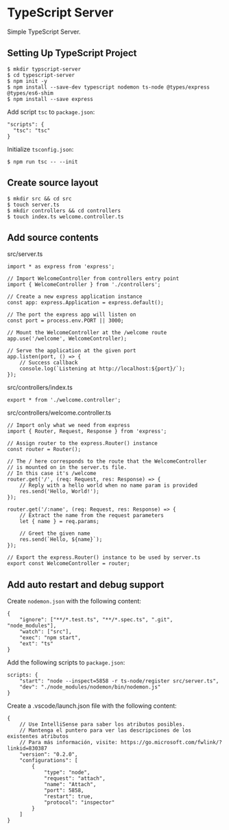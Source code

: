 # TypeScript Server

Simple TypeScript Server.

## Setting Up TypeScript Project

```
$ mkdir typscript-server
$ cd typescript-server
$ npm init -y
$ npm install --save-dev typescript nodemon ts-node @types/express @types/es6-shim
$ npm install --save express
```

Add script `tsc` to `package.json`:

```
"scripts": {
  "tsc": "tsc"
}
```

Initialize `tsconfig.json`:

```
$ npm run tsc -- --init
```

## Create source layout

```
$ mkdir src && cd src
$ touch server.ts
$ mkdir controllers && cd controllers
$ touch index.ts welcome.controller.ts
```

## Add source contents

src/server.ts

```
import * as express from 'express';

// Import WelcomeController from controllers entry point
import { WelcomeController } from './controllers';

// Create a new express application instance
const app: express.Application = express.default();

// The port the express app will listen on
const port = process.env.PORT || 3000;

// Mount the WelcomeController at the /welcome route
app.use('/welcome', WelcomeController);

// Serve the application at the given port
app.listen(port, () => {
    // Success callback
    console.log(`Listening at http://localhost:${port}/`);
});
```

src/controllers/index.ts

```
export * from './welcome.controller';
```

src/controllers/welcome.controller.ts

```
// Import only what we need from express
import { Router, Request, Response } from 'express';

// Assign router to the express.Router() instance
const router = Router();

// The / here corresponds to the route that the WelcomeController
// is mounted on in the server.ts file.
// In this case it's /welcome
router.get('/', (req: Request, res: Response) => {
    // Reply with a hello world when no name param is provided
    res.send('Hello, World!');
});

router.get('/:name', (req: Request, res: Response) => {
    // Extract the name from the request parameters
    let { name } = req.params;

    // Greet the given name
    res.send(`Hello, ${name}`);
});

// Export the express.Router() instance to be used by server.ts
export const WelcomeController = router;
```

## Add auto restart and debug support

Create `nodemon.json` with the following content:

```
{
    "ignore": ["**/*.test.ts", "**/*.spec.ts", ".git", "node_modules"],
    "watch": ["src"],
    "exec": "npm start",
    "ext": "ts"
}
```

Add the following scripts to `package.json`:

```
scripts: {
    "start": "node --inspect=5858 -r ts-node/register src/server.ts",
    "dev": "./node_modules/nodemon/bin/nodemon.js"
}
```

Create a .vscode/launch.json file with the following content:

```
{
    // Use IntelliSense para saber los atributos posibles.
    // Mantenga el puntero para ver las descripciones de los existentes atributos 
    // Para más información, visite: https://go.microsoft.com/fwlink/?linkid=830387
    "version": "0.2.0",
    "configurations": [
        {
            "type": "node",
            "request": "attach",
            "name": "Attach",
            "port": 5858,
            "restart": true,
            "protocol": "inspector"
        }
    ]
}
```
